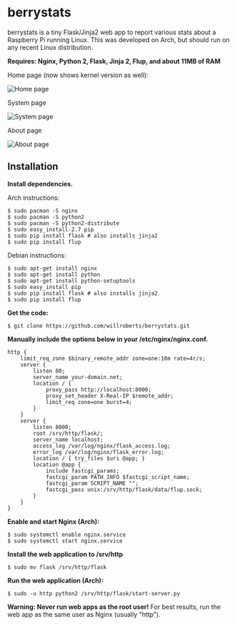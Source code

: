 berrystats
==========

berrystats is a tiny Flask/Jinja2 web app to report various stats about a Raspberry Pi running Linux.
This was developed on Arch, but should run on any recent Linux distribution.

**Requires: Nginx, Python 2, Flask, Jinja 2, Flup, and about 11MB of RAM**

Home page (now shows kernel version as well):

![Home page](http://i.imgur.com/yINDoM4.png)

System page

![System page](http://i.imgur.com/qvnEic6.png)

About page

![About page](http://i.imgur.com/GUmsVX7.png)

Installation
------------

**Install dependencies.**

Arch instructions:

    $ sudo pacman -S nginx
    $ sudo pacman -S python2
    $ sudo pacman -S python2-distribute
    $ sudo easy_install-2.7 pip
    $ sudo pip install flask # also installs jinja2
    $ sudo pip install flup

Debian instructions:

    $ sudo apt-get install nginx
    $ sudo apt-get install python
    $ sudo apt-get install python-setuptools
    $ sudo easy_install pip
    $ sudo pip install flask # also installs jinja2
    $ sudo pip install flup

**Get the code:**

    $ git clone https://github.com/willroberts/berrystats.git

**Manually include the options below in your /etc/nginx/nginx.conf.**

    http {
        limit_req_zone $binary_remote_addr zone=one:10m rate=4r/s;
        server {
            listen 80;
            server_name your-domain.net;
            location / {
                proxy_pass http://localhost:8000;
                proxy_set_header X-Real-IP $remote_addr;
                limit_req zone=one burst=4;
            }
        }
        server {
            listen 8000;
            root /srv/http/flask/;
            server_name localhost;
            access_log /var/log/nginx/flask_access.log;
            error_log /var/log/nginx/flask_error.log;
            location / { try_files $uri @app; }
            location @app {
                include fastcgi_params;
                fastcgi_param PATH_INFO $fastcgi_script_name;
                fastcgi_param SCRIPT_NAME "";
                fastcgi_pass unix:/srv/http/flask/data/flup.sock;
            }
        }
    }

**Enable and start Nginx (Arch):**

    $ sudo systemctl enable nginx.service
    $ sudo systemctl start nginx.service

**Install the web application to /srv/http**

    $ sudo mv flask /srv/http/flask

**Run the web application (Arch):**

    $ sudo -u http python2 /srv/http/flask/start-server.py

**Warning: Never run web apps as the root user!** For best results, run the web app as the same user as Nginx (usually "http").
